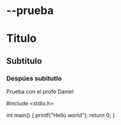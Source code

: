 # --prueba
# Titulo
## Subtitulo
###  Despúes subitutlo
Prueba con el profe Daniel


#include <stdio.h>

int main() {
	printf("Hello world");
	return 0;
}

